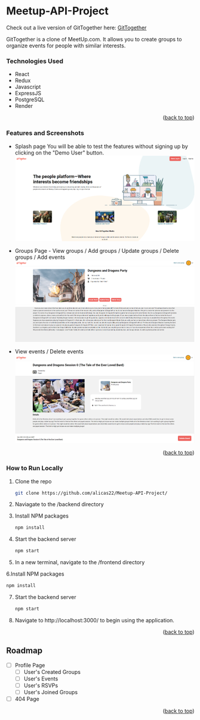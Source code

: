 # Meetup-API-Project

Check out a live version of GitTogether here:
[GitTogether][render-url]

[render-url]: https://meetup-api.onrender.com/

GitTogether is a clone of MeetUp.com. It allows you to create groups to organize events for people with similar interests.

### Technologies Used
* React
* Redux
* Javascript
* ExpressJS
* PostgreSQL
* Render

<p align="right">(<a href="#readme-top">back to top</a>)</p>


### Features and Screenshots
* Splash page
You will be able to test the features without signing up by clicking on the "Demo User" button.
![Splash Page](https://github.com/alicas22/Meetup-API-Project/blob/main/GitTogether%20splashpage.png)

* Groups Page - View groups / Add groups / Update groups / Delete groups / Add events
![Groups Page](https://github.com/alicas22/Meetup-API-Project/blob/main/GitTogether%20Groups.PNG)

* View events / Delete events
![Events Page](https://github.com/alicas22/Meetup-API-Project/blob/main/GitTogether%20Events.PNG)

<p align="right">(<a href="#readme-top">back to top</a>)</p>

### How to Run Locally

1. Clone the repo
   ```sh
   git clone https://github.com/alicas22/Meetup-API-Project/
   ```
2. Naviagate to the /backend directory

3. Install NPM packages
   ```sh
   npm install
   ```
4. Start the backend server
   ```sh
   npm start
   ```
5. In a new terminal, navigate to the /frontend directory

6.Install NPM packages
   ```sh
   npm install
   ```
7. Start the backend server
   ```sh
   npm start
   ```
8. Navigate to http://localhost:3000/ to begin using the application.

<p align="right">(<a href="#readme-top">back to top</a>)</p>

<!-- ROADMAP -->
## Roadmap

- [ ] Profile Page
  - [ ] User's Created Groups
  - [ ] User's Events
  - [ ] User's RSVPs
  - [ ] User's Joined Groups
- [ ] 404 Page

<p align="right">(<a href="#readme-top">back to top</a>)</p>



<!-- ### Contact Information -->


<!-- MARKDOWN LINKS & IMAGES -->
